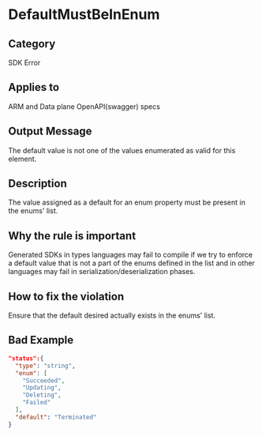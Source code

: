 # DefaultMustBeInEnum

## Category

SDK Error

## Applies to

ARM and Data plane OpenAPI(swagger) specs

## Output Message

The default value is not one of the values enumerated as valid for this element.

## Description

The value assigned as a default for an enum property must be present in the enums' list.

## Why the rule is important

Generated SDKs in types languages may fail to compile if we try to enforce a default value that is not a part of the enums defined in the list and in other languages may fail in serialization/deserialization phases.

## How to fix the violation

Ensure that the default desired actually exists in the enums' list.

## Bad Example

```json
"status":{
  "type": "string",
  "enum": [
    "Succeeded",
    "Updating",
    "Deleting",
    "Failed"
  ],
  "default": "Terminated"
}
```
